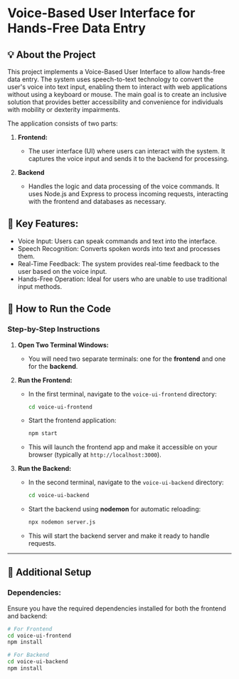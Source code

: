 # Voice-Based User Interface for Hands-Free Data Entry

## 💡 About the Project
This project implements a Voice-Based User Interface to allow hands-free data entry. The system uses speech-to-text technology to convert the user's voice into text input, enabling them to interact with web applications without using a keyboard or mouse. The main goal is to create an inclusive solution that provides better accessibility and convenience for individuals with mobility or dexterity impairments.

The application consists of two parts:

1. **Frontend:**
   - The user interface (UI) where users can interact with the system. It captures the voice input and sends it to the backend for processing.

2. **Backend**
   - Handles the logic and data processing of the voice commands. It uses Node.js and Express to process incoming requests, interacting with the frontend and databases as necessary.

## 🌟 Key Features:
   * Voice Input: Users can speak commands and text into the interface.
   * Speech Recognition: Converts spoken words into text and processes them.
   * Real-Time Feedback: The system provides real-time feedback to the user based on the voice input.
   * Hands-Free Operation: Ideal for users who are unable to use traditional input methods.

## 🚀 How to Run the Code

### Step-by-Step Instructions

1. **Open Two Terminal Windows:**
   - You will need two separate terminals: one for the **frontend** and one for the **backend**.

2. **Run the Frontend:**
   - In the first terminal, navigate to the `voice-ui-frontend` directory:
     ```bash
     cd voice-ui-frontend
     ```
   - Start the frontend application:
     ```bash
     npm start
     ```
   - This will launch the frontend app and make it accessible on your browser (typically at `http://localhost:3000`).

3. **Run the Backend:**
   - In the second terminal, navigate to the `voice-ui-backend` directory:
     ```bash
     cd voice-ui-backend
     ```
   - Start the backend using **nodemon** for automatic reloading:
     ```bash
     npx nodemon server.js
     ```
   - This will start the backend server and make it ready to handle requests.

---

## 🔧 Additional Setup

### Dependencies:
Ensure you have the required dependencies installed for both the frontend and backend:

```bash
# For Frontend
cd voice-ui-frontend
npm install

# For Backend
cd voice-ui-backend
npm install
